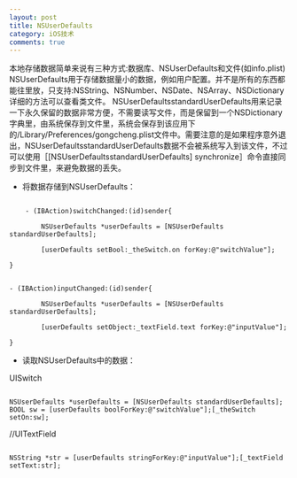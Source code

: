 ```yaml
---
layout: post
title: NSUserDefaults
category: iOS技术
comments: true
---
```

  本地存储数据简单来说有三种方式:数据库、NSUserDefaults和文件(如info.plist)
  NSUserDefaults用于存储数据量小的数据，例如用户配置。并不是所有的东西都能往里放，只支持:NSString、NSNumber、NSDate、NSArray、NSDictionary
  详细的方法可以查看类文件。
  NSUserDefaultsstandardUserDefaults用来记录一下永久保留的数据非常方便，不需要读写文件，而是保留到一个NSDictionary字典里，由系统保存到文件里，系统会保存到该应用下的/Library/Preferences/gongcheng.plist文件中。需要注意的是如果程序意外退出，NSUserDefaultsstandardUserDefaults数据不会被系统写入到该文件，不过可以使用［[NSUserDefaultsstandardUserDefaults] synchronize］命令直接同步到文件里，来避免数据的丢失。
  - 将数据存储到NSUserDefaults：

<pre><code>
    - (IBAction)switchChanged:(id)sender{

        NSUserDefaults *userDefaults = [NSUserDefaults standardUserDefaults];

        [userDefaults setBool:_theSwitch.on forKey:@"switchValue"];

}
</pre></code>

<pre><code>
- (IBAction)inputChanged:(id)sender{

        NSUserDefaults *userDefaults = [NSUserDefaults standardUserDefaults];

        [userDefaults setObject:_textField.text forKey:@"inputValue"];

}
</pre></code>


- 读取NSUserDefaults中的数据：

UISwitch
<pre><code>
NSUserDefaults *userDefaults = [NSUserDefaults standardUserDefaults];
BOOL sw = [userDefaults boolForKey:@"switchValue"];[_theSwitch setOn:sw];
</pre></code>
//UITextField
<pre><code>
NSString *str = [userDefaults stringForKey:@"inputValue"];[_textField setText:str];
</pre></code>
